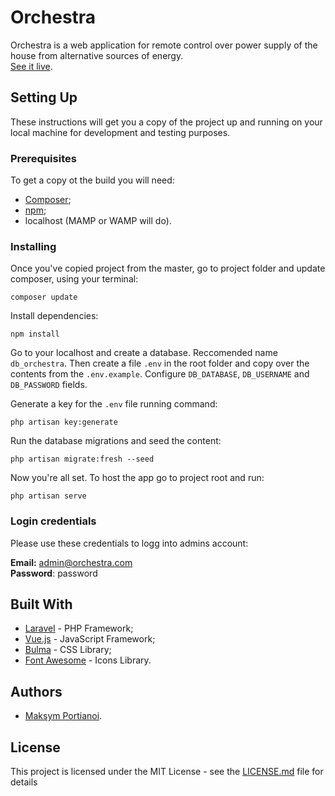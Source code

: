 # Orchestra

Orchestra is a web application for remote control over power supply of the house from alternative sources of energy.    
[See it live](http://orchestra.portimaksym.com/).

## Setting Up

These instructions will get you a copy of the project up and running on your local machine for development and testing purposes.

### Prerequisites

To get a copy ot the build you will need:  

* [Composer](https://getcomposer.org/);
* [npm](https://www.npmjs.com/);
* localhost (MAMP or WAMP will do).

### Installing

Once you've copied project from the master, go to project folder and update composer, using your terminal:
```
composer update
```

Install dependencies:
```
npm install
```

Go to your localhost and create a database. Reccomended name `db_orchestra`. Then create a file `.env` in the root folder and copy over the contents from the `.env.example`. Configure `DB_DATABASE`, `DB_USERNAME` and `DB_PASSWORD` fields.

Generate a key for the `.env` file running command:
```
php artisan key:generate
```

Run the database migrations and seed the content:
```
php artisan migrate:fresh --seed
```

Now you're all set. To host the app go to project root and run:
```
php artisan serve
```

### Login credentials

Please use these credentials to logg into admins account:

**Email:** admin@orchestra.com    
**Password**: password

## Built With

* [Laravel](https://laravel.com/) - PHP Framework;
* [Vue.js](https://vuejs.org/) - JavaScript Framework;
* [Bulma](https://bulma.io/) - CSS Library;
* [Font Awesome](https://fontawesome.com/) - Icons Library.

## Authors

* [Maksym Portianoi](https://github.com/portikM).

## License

This project is licensed under the MIT License - see the [LICENSE.md](LICENSE.md) file for details
